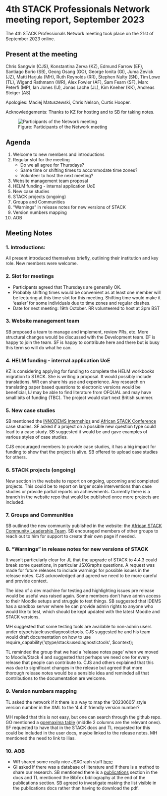 # 4th STACK Professionals Network meeting report, September 2023
The 4th STACK Professionals Network meeting took place on the 21st of September 2023 online. 

## Present at the meeting

Chris Sangwin (CJS), Konstantina Zerva (KZ), Edmund Farrow (EF), Santiago Borio (SB), Georg Osang (GO), George Ionita (GI), Juma Zevick (JZ), Matti Harjula (MH), Ruth Reynolds (RR), Stephen Nulty (SN), Tim Lowe (TL), Wigand Rathmann (WR), Alex Fowler (AF), Sam Fearn (SF), Marc Peterfi (MP), Ian Jones (IJ), Jonas Lache (JL), Kim Kneher (KK), Andreas Steiger (AS) 

Apologies: Maciej Matuszewski, Chris Nelson, Curtis Hooper.

Acknowledgements: Thanks to KZ for hosting and to SB for taking notes. 

<div class="float-none img-middle">
  <figure class="figure">
    <img class="figure-img img-fluid" src="../Images/2023-09-21-Network-meeting.png" alt="Participants of the Network meeting" />
    <figcaption class="figure-caption">Figure: Participants of the Network meeting</figcaption>
  </figure>
</div>

## Agenda

1. Welcome to new members and introductions
2. Regular slot for the meeting 
    * Do we all agree for Thursdays?
    * Same time or shifting times to accommodate time zones?
    * Volunteer to host the next meeting?
3. Website management team proposal 
4. HELM funding - internal application UoE
5. New case studies
6. STACK projects (ongoing)
7. Groups and Communities
8. “Warnings” in release notes for new versions of STACK
9. Version numbers mapping
10. AOB

## Meeting Notes

### 1. Introductions:

All present introduced themselves briefly, outlining their institution and key role.
New members were welcome.

### 2. Slot for meetings

* Participants agreed that Thursdays are generally OK.
* Probably shifting times would be convenient as at least one member will be lecturing at this time slot for this meeting. Shifting time would make it ‘easier’ for some individuals due to time zones and regular clashes.
* Date for next meeting: 19th October. RR volunteered to host at 3pm BST 

### 3. Website management team

SB proposed a team to manage and implement, review PRs, etc. More structural changes would be discussed with the Development team. EF is happy to join the team. SF is happy to contribute here and there but is busy this term so will do what he can.

### 4. HELM funding - internal application UoE

KZ is considering applying for funding to complete the HELM workbooks migration to STACK. She is writing a proposal. It would possibly include translations. WR can share his use and experience. Any research on translating paper based questions to electronic versions would be beneficial, IJ may be able to find literature from OFQUAL and may have small bits of funding (TBC). The project would start next British summer.

### 5. New case studies

SB mentioned the [INNODEMS Internships](../CaseStudies/2023/INNODEMS_Internship.md) and [African STACK Conference](../CaseStudies/2023/African_STACK_Conference_2023.md) case studies. SF asked if a project on a possible new question type could lead to a case study. SB suggested it would be and gave examples of various styles of case studies.

CJS encouraged members to provide case studies, it has a big impact for funding to show that the project is alive. SB offered to upload case studies for others.

### 6. STACK projects (ongoing)

New section in the website to report on ongoing, upcoming and completed projects. This could be to report on larger scale interventions than case studies or provide partial reports on achievements. Currently there is a branch in the website repo that would be published once more projects are included.

### 7. Groups and Communities

SB outlined the new community published in the website: the [African STACK Community Leadership Team](../Communities/African_leadership.md). SB encouraged members of other groups to reach out to him for support to create their own page if needed.

### 8. “Warnings” in release notes for new versions of STACK

It wasn’t particularly clear for JL that the upgrade of STACK to 4.4.3 could break some questions, in particular JSXGraphs questions. A request was made for future releases to include warnings for possible issues in the release notes. CJS acknowledged and agreed we need to be more careful and provide context. 

The idea of a dev machine for testing and highlighting issues pre release would be useful was raised again. Some members don’t have admin access to their Moodle setups and struggle to test things. SB suggested that IDEMS has a sandbox server where he can provide admin rights to anyone who would like to test, which should be kept updated with the latest Moodle and STACK versions.

MH suggested that some testing tools are available to non-admin users under qtype/stack:usediagnostictools. 
CJS suggested he and his team would draft documentation on how to use require_capability('qtype/stack:usediagnostictools', $context);

TL reminded the group that we had a ‘release notes page’ when we moved to Moodle/Stack 4 and suggested that perhaps we need one for every release that people can contribute to. CJS and others explained that this was due to significant changes in the release but agreed that more thorough release notes  would be a sensible idea and reminded all that contributions to the documentation are welcome. 

### 9. Version numbers mapping

TL asked the network if it there is a way to map the ‘20230605’ style version number in the XML to the ‘4.4.3’ friendly version number? 

MH replied that this is not easy, but one can search through the github repo. GO mentioned a [goemaxima table](https://github.com/mathinstitut/goemaxima#what-stackmaxima-version-do-i-need) (middle 2 columns are the relevant ones). SF requested to have that in the STACK docs and TL requested for this could be included in the user docs, maybe linked to the release notes. MH mentioned the need to link to Ilias.


### 10. AOB

* WR shared some really nice JSXGraph stuff [here](https://idiamath.github.io/JSXGraphExamples/JSXGraphExamples.html)
* GI asked if there was a database of literature and if there is a method to share our research. SB mentioned there is a [publications](https://docs.stack-assessment.org/en/About/Publications/) section in the docs and TL mentioned the BibTex bibliography at the end of the publications section. SB agreed to investigate making the list visible in the publications docs rather than having to download the pdf.
